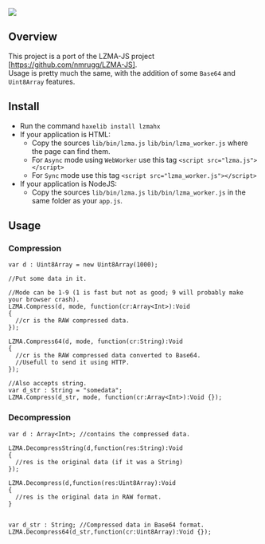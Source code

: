 ![](http://i.imgur.com/NhqFka5.png)

## Overview

This project is a port of the LZMA-JS project [https://github.com/nmrugg/LZMA-JS].  
Usage is pretty much the same, with the addition of some `Base64` and `Uint8Array` features.

## Install

* Run the command `haxelib install lzmahx`
* If your application is HTML:
  * Copy the sources `lib/bin/lzma.js` `lib/bin/lzma_worker.js` where the page can find them.
  * For `Async` mode using `WebWorker` use this tag `<script src="lzma.js"></script>`
  * For `Sync` mode use this tag `<script src="lzma_worker.js"></script>`
* If your application is NodeJS:
  * Copy the sources `lib/bin/lzma.js` `lib/bin/lzma_worker.js` in the same folder as your `app.js`.

## Usage

### Compression
````
var d : Uint8Array = new Uint8Array(1000);

//Put some data in it.

//Mode can be 1-9 (1 is fast but not as good; 9 will probably make your browser crash).
LZMA.Compress(d, mode, function(cr:Array<Int>):Void
{
  //cr is the RAW compressed data.
});

LZMA.Compress64(d, mode, function(cr:String):Void
{
  //cr is the RAW compressed data converted to Base64.
  //Usefull to send it using HTTP.
});

//Also accepts string.
var d_str : String = "somedata"; 
LZMA.Compress(d_str, mode, function(cr:Array<Int>):Void {});
````

### Decompression
````
var d : Array<Int>; //contains the compressed data.

LZMA.DecompressString(d,function(res:String):Void
{
  //res is the original data (if it was a String)
});

LZMA.Decompress(d,function(res:Uint8Array):Void
{
  //res is the original data in RAW format.
}


var d_str : String; //Compressed data in Base64 format.
LZMA.Decompress64(d_str,function(cr:Uint8Array):Void {});
````

